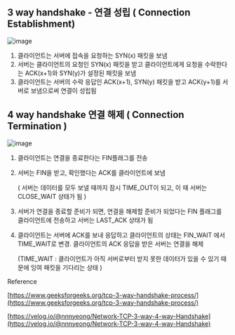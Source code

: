 ## 3 way handshake - 연결 성립 ( Connection Establishment)

![image](https://user-images.githubusercontent.com/77667212/225288512-236718dd-1997-4ab2-b444-c5a2d19f94b0.png)

1. 클라이언트는 서버에 접속을 요청하는 SYN(x) 패킷을 보냄
2. 서버는 클라이언트의 요청인 SYN(x) 패킷을 받고 클라이언트에게 요청을 수락한다는 ACK(x+1)와 SYN(y)가 설정된 패킷을 보냄 
3. 클라이언트는 서버의 수락 응답인 ACK(x+1), SYN(y) 패킷을 받고 ACK(y+1)를 서버로 보냄으로써 연결이 성립됨 

## 4 way handshake 연결 해제 ( Connection Termination )

![image](https://user-images.githubusercontent.com/77667212/225288440-24fb0986-34ed-490f-98f1-213bfc30dd0b.png)

1. 클라이언트는 연결을 종료한다는 FIN플래그를 전송 
2. 서버는 FIN을 받고, 확인했다는 ACK를 클라이언트에 보냄 
    
    ( 서버는 데이터를 모두 보낼 때까지 잠시 TIME_OUT이 되고, 이 때 서버는 CLOSE_WAIT 상태가 됨 ) 
    
3. 서버가 연결을 종료할 준비가 되면, 연결을 해제할 준비가 되었다는 FIN 플래그를 클라이언트에 전송하고 서버는 LAST_ACK 상태가 됨
4. 클라이언트는 서버에 ACK를 보내 응답하고 클라이언트의 상태는 FIN_WAIT 에서 TIME_WAIT로 변경. 클라이언트의 ACK 응답을 받은 서버는 연결을 해제
    
    (TIME_WAIT : 클라이언트가 아직 서버로부터 받지 못한 데이터가 있을 수 있기 때문에 잉여 패킷을 기다리는 상태 )  
    

Reference 

[https://www.geeksforgeeks.org/tcp-3-way-handshake-process/](https://www.geeksforgeeks.org/tcp-3-way-handshake-process/)

[https://velog.io/@nnnyeong/Network-TCP-3-way-4-way-Handshake](https://velog.io/@nnnyeong/Network-TCP-3-way-4-way-Handshake)
